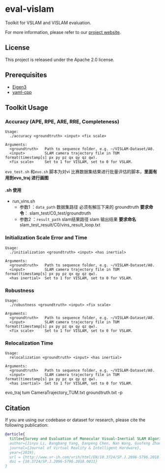 # eval-vislam

Toolkit for VSLAM and VISLAM evaluation.

For more information, please refer to our [project website](http://www.zjucvg.net/eval-vislam/).

## License

This project is released under the Apache 2.0 license.

## Prerequisites

- [Eigen3](http://eigen.tuxfamily.org/index.php?title=Main_Page)
- [yaml-cpp](https://github.com/jbeder/yaml-cpp)

## Toolkit Usage

### Accuracy (APE, RPE, ARE, RRE, Completeness)

```docopt
Usage:
  ./accuracy <groundtruth> <input> <fix scale>

Arguments:
  <groundtruth>   Path to sequence folder, e.g. ~/VISLAM-Dataset/A0.
  <input>         SLAM camera trajectory file in TUM format(timestamp[s] px py pz qx qy qz qw).
  <fix scale>     Set to 1 for VISLAM, set to 0 for VSLAM.
```

`evo_test.sh` 和`evo.sh` 脚本为对vi 比赛数据集结果进行批量评估的脚本，**里面有用到evo_traj 进行画图**


#### .sh 使用
- run_vins.sh 
  - 参数1 ：`data_path`   数据集路径 必须有解压下来的 groundtruth **要求命令**：  slam_test/C0_test/groundtruth
  -  参数2 ：`result_path` slam结果路径 slam 输出结果 **要求命名** slam_test_result/C0/vins_result_loop.txt

### Initialization Scale Error and Time

```docopt
Usage:
  ./initialization <groundtruth> <input> <has inertial>

Arguments:
  <groundtruth>   Path to sequence folder, e.g. ~/VISLAM-Dataset/A0.
  <input>         SLAM camera trajectory file in TUM format(timestamp[s] px py pz qx qy qz qw).
  <has inertial>  Set to 1 for VISLAM, set to 0 for VSLAM.
```

### Robustness

```docopt
Usage:
  ./robustness <groundtruth> <input> <fix scale>

Arguments:
  <groundtruth>   Path to sequence folder, e.g. ~/VISLAM-Dataset/A0.
  <input>         SLAM camera trajectory file in TUM format(timestamp[s] px py pz qx qy qz qw).
  <fix scale>     Set to 1 for VISLAM, set to 0 for VSLAM.
```

### Relocalization Time

```docopt
Usage:
  relocalization <groundtruth> <input> <has inertial>

Arguments:
  <groundtruth>   Path to sequence folder, e.g. ~/VISLAM-Dataset/A0.
  <input>         SLAM camera trajectory file in TUM format(timestamp[s] px py pz qx qy qz qw).
  <has inertial>  Set to 1 for VISLAM, set to 0 for VSLAM.
```



evo_traj tum CameraTrajectory_TUM.txt groundtruth.txt -p

## Citation

If you are using our codebase or dataset for research, please cite the following publication:

```bibtex
@article{
  title={Survey and Evaluation of Monocular Visual-Inertial SLAM Algorithms for Augmented Reality},
  author={Jinyu Li, Bangbang Yang, Danpeng Chen, Nan Wang, Guofeng Zhang*, Hujun Bao*},
  journal={Journal of Virtual Reality & Intelligent Hardware},
  year={2019},
  url = {http://www.vr-ih.com/vrih/html/EN/10.3724/SP.J.2096-5796.2018.0011/article.html},
  doi = {10.3724/SP.J.2096-5796.2018.0011}
}
```
